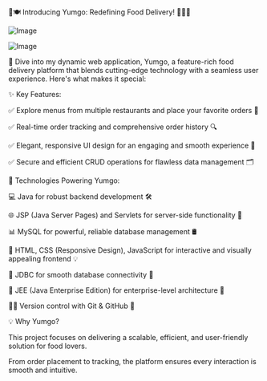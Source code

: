 🌟🍽️ Introducing Yumgo: Redefining Food Delivery! 🍕🍔🍜




![Image](https://github.com/user-attachments/assets/334b8c2b-9ec4-4d36-8099-cce74374f6d4)










![Image](https://github.com/user-attachments/assets/75ade977-015f-4589-82ba-ecf55aaace82)






🚀 Dive into my dynamic web application, Yumgo, a feature-rich food delivery platform that blends cutting-edge technology with a seamless user experience. Here's what makes it special:

✨ Key Features:

✅ Explore menus from multiple restaurants and place your favorite orders 🛒

✅ Real-time order tracking and comprehensive order history 🔍

✅ Elegant, responsive UI design for an engaging and smooth experience 🎨

✅ Secure and efficient CRUD operations for flawless data management 🗂️

🔧 Technologies Powering Yumgo:

💻 Java for robust backend development 🛠️

🌐 JSP (Java Server Pages) and Servlets for server-side functionality 🔗

📊 MySQL for powerful, reliable database management 🛢️

🎨 HTML, CSS (Responsive Design), JavaScript for interactive and visually appealing frontend 💡

📂 JDBC for smooth database connectivity 🚦

🔗 JEE (Java Enterprise Edition) for enterprise-level architecture 🏢

🧑‍💻 Version control with Git & GitHub 🤝

💡 Why Yumgo?

This project focuses on delivering a scalable, efficient, and user-friendly solution for food lovers. 

From order placement to tracking, the platform ensures every interaction is smooth and intuitive.
